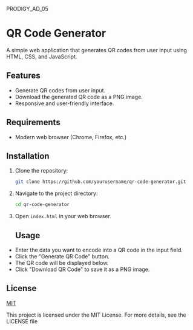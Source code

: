 PRODIGY_AD_05
# QR Code Generator

A simple web application that generates QR codes from user input using HTML, CSS, and JavaScript.

## Features

- Generate QR codes from user input.
- Download the generated QR code as a PNG image.
- Responsive and user-friendly interface.

## Requirements

- Modern web browser (Chrome, Firefox, etc.)

## Installation

1. Clone the repository:
   ```bash
   git clone https://github.com/yourusername/qr-code-generator.git
2. Navigate to the project directory:
   ```bash
   cd qr-code-generator
3. Open `index.html` in your web browser.
   ## Usage
-  Enter the data you want to encode into a QR code in the input field.
-  Click the "Generate QR Code" button.
  -  The QR code will be displayed below.
- Click "Download QR Code" to save it as a PNG image.

## License

[MIT](https://choosealicense.com/licenses/mit/)

This project is licensed under the MIT License. For more details, see the LICENSE file
